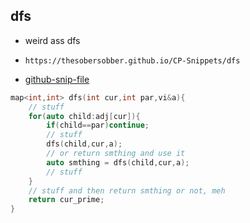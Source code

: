 
## dfs

- weird ass dfs
- ```
  https://thesobersobber.github.io/CP-Snippets/dfs
  ```
- [github-snip-file](https://github.com/theSoberSobber/CP-Snippets/blob/main/snippets.json#L272)

```cpp
map<int,int> dfs(int cur,int par,vi&a){
    // stuff
    for(auto child:adj[cur]){
        if(child==par)continue;
        // stuff
        dfs(child,cur,a);
        // or return smthing and use it
        auto smthing = dfs(child,cur,a);
        // stuff
    }
    // stuff and then return smthing or not, meh
    return cur_prime;
}

```
